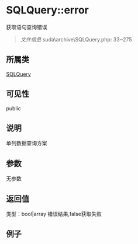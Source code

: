 # SQLQuery::error
获取语句查询错误
> *文件信息* suda\archive\SQLQuery.php: 33~275
## 所属类 

[SQLQuery](../SQLQuery.md)

## 可见性

  public  
## 说明

单列数据查询方案


## 参数

无参数

## 返回值
类型：bool|array
 错误结果,false获取失败

## 例子